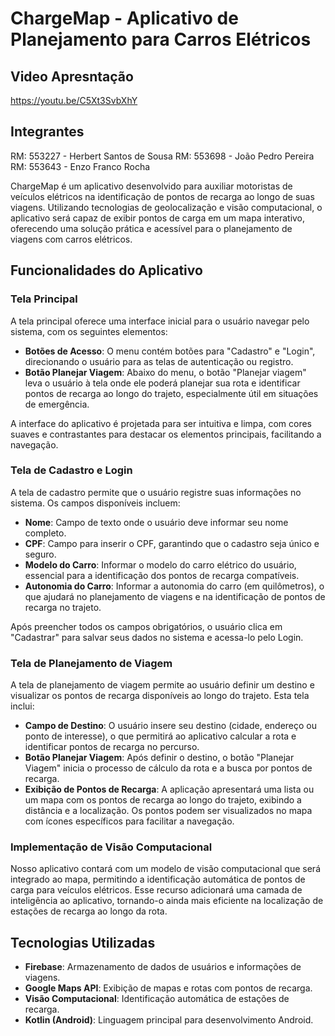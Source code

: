 # ChargeMap - Aplicativo de Planejamento para Carros Elétricos

## Video Apresntação
https://youtu.be/C5Xt3SvbXhY

## Integrantes
RM: 553227 - Herbert Santos de Sousa
RM: 553698 - João Pedro Pereira
RM: 553643 - Enzo Franco Rocha

ChargeMap é um aplicativo desenvolvido para auxiliar motoristas de veículos elétricos na identificação de pontos de recarga ao longo de suas viagens. Utilizando tecnologias de geolocalização e visão computacional, o aplicativo será capaz de exibir pontos de carga em um mapa interativo, oferecendo uma solução prática e acessível para o planejamento de viagens com carros elétricos.

## Funcionalidades do Aplicativo

### Tela Principal
A tela principal oferece uma interface inicial para o usuário navegar pelo sistema, com os seguintes elementos:
- **Botões de Acesso**: O menu contém botões para "Cadastro" e "Login", direcionando o usuário para as telas de autenticação ou registro.
- **Botão Planejar Viagem**: Abaixo do menu, o botão "Planejar viagem" leva o usuário à tela onde ele poderá planejar sua rota e identificar pontos de recarga ao longo do trajeto, especialmente útil em situações de emergência.

A interface do aplicativo é projetada para ser intuitiva e limpa, com cores suaves e contrastantes para destacar os elementos principais, facilitando a navegação.

### Tela de Cadastro e Login
A tela de cadastro permite que o usuário registre suas informações no sistema. Os campos disponíveis incluem:
- **Nome**: Campo de texto onde o usuário deve informar seu nome completo.
- **CPF**: Campo para inserir o CPF, garantindo que o cadastro seja único e seguro.
- **Modelo do Carro**: Informar o modelo do carro elétrico do usuário, essencial para a identificação dos pontos de recarga compatíveis.
- **Autonomia do Carro**: Informar a autonomia do carro (em quilômetros), o que ajudará no planejamento de viagens e na identificação de pontos de recarga no trajeto.

Após preencher todos os campos obrigatórios, o usuário clica em "Cadastrar" para salvar seus dados no sistema e acessa-lo pelo Login.

### Tela de Planejamento de Viagem
A tela de planejamento de viagem permite ao usuário definir um destino e visualizar os pontos de recarga disponíveis ao longo do trajeto. Esta tela inclui:
- **Campo de Destino**: O usuário insere seu destino (cidade, endereço ou ponto de interesse), o que permitirá ao aplicativo calcular a rota e identificar pontos de recarga no percurso.
- **Botão Planejar Viagem**: Após definir o destino, o botão "Planejar Viagem" inicia o processo de cálculo da rota e a busca por pontos de recarga.
- **Exibição de Pontos de Recarga**: A aplicação apresentará uma lista ou um mapa com os pontos de recarga ao longo do trajeto, exibindo a distância e a localização. Os pontos podem ser visualizados no mapa com ícones específicos para facilitar a navegação.

### Implementação de Visão Computacional
Nosso aplicativo contará com um modelo de visão computacional que será integrado ao mapa, permitindo a identificação automática de pontos de carga para veículos elétricos. Esse recurso adicionará uma camada de inteligência ao aplicativo, tornando-o ainda mais eficiente na localização de estações de recarga ao longo da rota.

## Tecnologias Utilizadas
- **Firebase**: Armazenamento de dados de usuários e informações de viagens.
- **Google Maps API**: Exibição de mapas e rotas com pontos de recarga.
- **Visão Computacional**: Identificação automática de estações de recarga.
- **Kotlin (Android)**: Linguagem principal para desenvolvimento Android.


